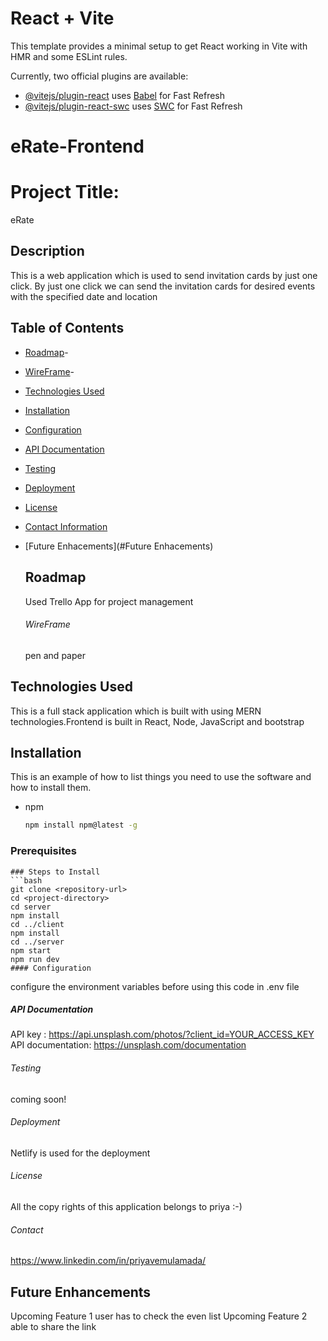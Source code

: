 # React + Vite

This template provides a minimal setup to get React working in Vite with HMR and some ESLint rules.

Currently, two official plugins are available:

- [@vitejs/plugin-react](https://github.com/vitejs/vite-plugin-react/blob/main/packages/plugin-react/README.md) uses [Babel](https://babeljs.io/) for Fast Refresh
- [@vitejs/plugin-react-swc](https://github.com/vitejs/vite-plugin-react-swc) uses [SWC](https://swc.rs/) for Fast Refresh
# eRate-Frontend

# Project Title: 
eRate

## Description
This is a web application which is used to send invitation cards by just one click. By just one click we can send the invitation cards for desired events with the specified date and location

## Table of Contents
- [Roadmap](#Roadmap)-
- [WireFrame](#Wireframe)-
- [Technologies Used](#technologies-used)
- [Installation](#installation)
- [Configuration](#configuration)
- [API Documentation](#api-documentation)
- [Testing](#testing)
- [Deployment](#deployment)
- [License](#license)  
- [Contact Information](#contact-information)
- [Future Enhacements](#Future Enhacements)

  ## Roadmap
  Used Trello App for project management
  ###### WireFrame
  pen and paper

## Technologies Used
This is a full stack application which is built with using MERN technologies.Frontend is built in React, Node, JavaScript and bootstrap

## Installation
This is an example of how to list things you need to use the software and how to install them.
* npm
  ```sh
  npm install npm@latest -g
### Prerequisites
  ```
### Steps to Install
```bash
git clone <repository-url>
cd <project-directory>
cd server
npm install
cd ../client
npm install
cd ../server
npm start
npm run dev
#### Configuration
```
configure the environment variables before using this code in .env file
##### API Documentation
API key : https://api.unsplash.com/photos/?client_id=YOUR_ACCESS_KEY
API documentation: https://unsplash.com/documentation

###### Testing
coming soon!

###### Deployment
Netlify is used for the deployment

###### License
All the copy rights of this application belongs to priya :-)

###### Contact
https://www.linkedin.com/in/priyavemulamada/

## Future Enhancements
Upcoming Feature 1
user has to check the even list
Upcoming Feature 2
able to share the link






